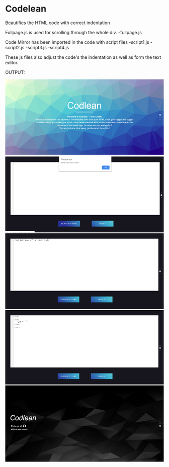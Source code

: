 # Codelean
Beautifies the HTML code with correct indentation


Fullpage.js is used for scrolling through the whole div.
-fullpage.js

Code Mirror has been imported in the code with script files
-script1.js
-script2.js
-script3.js
-script4.js

These js files also adjust the code's the indentation as well as form the text editor.


OUTPUT:

![](output/home.png)
![](output/Alert_message.png)
![](output/beforeIndent.png)
![](output/afterIndent.png)
![](output/footer.png)
